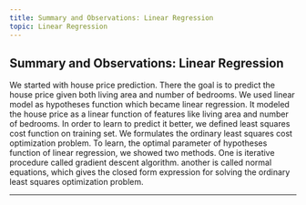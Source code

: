 ```yaml
---
title: Summary and Observations: Linear Regression
topic: Linear Regression
---
```


## Summary and Observations: Linear Regression

We started with house price prediction. There the goal is to predict the house price given both living area and number of bedrooms. We used linear model as hypotheses function which became linear regression. It modeled the house price as a linear function of features like living area and number of bedrooms. In order to learn to predict it better, we defined least squares cost function on training set. We formulates the ordinary least squares cost optimization problem. To learn, the optimal parameter of hypotheses function of linear regression, we showed two methods. One is iterative procedure called  gradient descent algorithm. another is called normal equations, which gives the closed form expression for solving the ordinary least squares optimization problem.

---